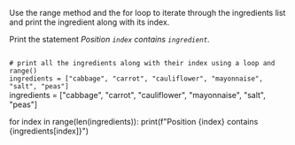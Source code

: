 Use the range method and the for loop to iterate through the ingredients list and print the ingredient along with its index.

Print the statement *Position `index` contains `ingredient`.*

<codeblock language="python" type="exercise" testMode="fixedInput">
<code>
# print all the ingredients along with their index using a loop and range()
ingredients = ["cabbage", "carrot", "cauliflower", "mayonnaise", "salt", "peas"]
</code>

<solution>
ingredients = ["cabbage", "carrot", "cauliflower", "mayonnaise", "salt", "peas"]

for index in range(len(ingredients)):
  print(f"Position {index} contains {ingredients[index]}")
</solution>
</codeblock>